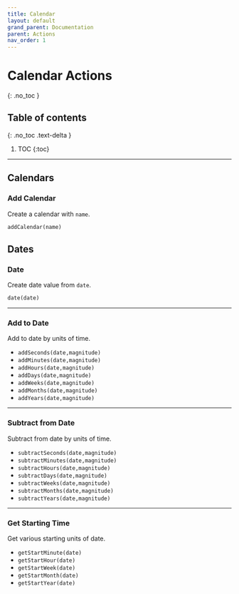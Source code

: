 ```yaml
---
title: Calendar
layout: default
grand_parent: Documentation
parent: Actions
nav_order: 1
---
```


# Calendar Actions
{: .no_toc }

## Table of contents
{: .no_toc .text-delta }

1. TOC
{:toc}

---

## Calendars

### Add Calendar

Create a calendar with `name`.

```ruby
addCalendar(name)
```

## Dates

### Date

Create date value from `date`.

```ruby
date(date)
```

---

### Add to Date

Add to date by units of time.

- `addSeconds(date,magnitude)`
- `addMinutes(date,magnitude)`
- `addHours(date,magnitude)`
- `addDays(date,magnitude)`
- `addWeeks(date,magnitude)`
- `addMonths(date,magnitude)`
- `addYears(date,magnitude)`

---

### Subtract from Date

Subtract from date by units of time.

- `subtractSeconds(date,magnitude)`
- `subtractMinutes(date,magnitude)`
- `subtractHours(date,magnitude)`
- `subtractDays(date,magnitude)`
- `subtractWeeks(date,magnitude)`
- `subtractMonths(date,magnitude)`
- `subtractYears(date,magnitude)`

---

### Get Starting Time

Get various starting units of date.

- `getStartMinute(date)`
- `getStartHour(date)`
- `getStartWeek(date)`
- `getStartMonth(date)`
- `getStartYear(date)`
